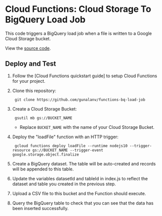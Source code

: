 # Cloud Functions: Cloud Storage To BigQuery Load Job

This code triggers a BigQuery load job when a file is written to a Google Cloud Storage bucket.

View the [source code][code].

[code]: index.js

## Deploy and Test

1. Follow the [Cloud Functions quickstart guide] to setup Cloud
Functions for your project.

1. Clone this repository:

        git clone https://github.com/gunalanv/functions-bq-load-job

1. Create a Cloud Storage Bucket:

        gsutil mb gs://BUCKET_NAME

    * Replace `BUCKET_NAME` with the name of your Cloud Storage Bucket.

1. Deploy the "loadFile" function with an HTTP trigger:

        gcloud functions deploy loadFile --runtime nodejs10 --trigger-resource gs://BUCKET_NAME --trigger-event google.storage.object.finalize

1. Create a BigQuery dataset. The table will be auto-created and records will be appended to this table.

1. Update the variables datasetId and tableId in index.js to reflect the dataset and table you created in the previous step.

1. Upload a CSV file to this bucket and the Function should execute.

1. Query the BigQuery table to check that you can see that the data has been inserted successfully.
